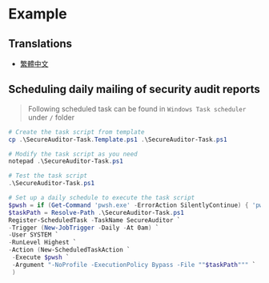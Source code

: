 # Example

## Translations

- [繁體中文](./README.zh-TW.md)

## Scheduling daily mailing of security audit reports

> Following scheduled task can be found in `Windows Task scheduler` under `/` folder

```powershell
# Create the task script from template
cp .\SecureAuditor-Task.Template.ps1 .\SecureAuditor-Task.ps1

# Modify the task script as you need
notepad .\SecureAuditor-Task.ps1

# Test the task script
.\SecureAuditor-Task.ps1

# Set up a daily schedule to execute the task script
$pwsh = if (Get-Command 'pwsh.exe' -ErrorAction SilentlyContinue) { 'pwsh.exe' } else { 'powershell.exe' }
$taskPath = Resolve-Path .\SecureAuditor-Task.ps1
Register-ScheduledTask -TaskName SecureAuditor `
-Trigger (New-JobTrigger -Daily -At 0am) `
-User SYSTEM `
-RunLevel Highest `
-Action (New-ScheduledTaskAction `
 -Execute $pwsh `
 -Argument "-NoProfile -ExecutionPolicy Bypass -File ""$taskPath""" `
 )
```
